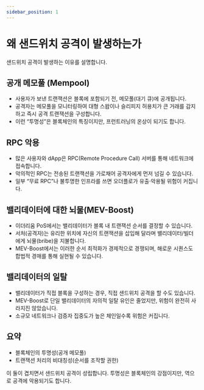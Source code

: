 ```yaml
---
sidebar_position: 1
---
```


# 왜 샌드위치 공격이 발생하는가

샌드위치 공격이 발생하는 이유를 설명합니다.

## 공개 메모풀 (Mempool)
- 사용자가 보낸 트랜잭션은 블록에 포함되기 전, 메모풀(대기 큐)에 공개됩니다.
- 공격자는 메모풀을 모니터링하여 대형 스왑이나 슬리피지 허용치가 큰 거래를 감지하고 즉시 공격 트랜잭션을 구성합니다.
- 이런 “투명성”은 블록체인의 특징이지만, 프런트러닝의 온상이 되기도 합니다.

## RPC 악용
- 많은 사용자와 dApp은 RPC(Remote Procedure Call) 서버를 통해 네트워크에 접속합니다.
- 악의적인 RPC는 전송된 트랜잭션을 가로채어 공격자에게 먼저 넘길 수 있습니다.
- 일부 “무료 RPC”나 불투명한 인프라를 쓰면 오더플로가 유출·악용될 위험이 커집니다.

## 밸리데이터에 대한 뇌물(MEV-Boost)
- 이더리움 PoS에서는 밸리데이터가 블록 내 트랜잭션 순서를 결정할 수 있습니다.
- 서처(공격자)는 유리한 위치에 자신의 트랜잭션을 삽입해 달라며 밸리데이터/빌더에게 뇌물(bribe)을 지불합니다.
- MEV-Boost에서는 이러한 순서 최적화가 경제적으로 경쟁되며, 해로운 시퀀스도 합법적 경매를 통해 실현될 수 있습니다.

## 밸리데이터의 일탈
- 밸리데이터가 직접 블록을 구성하는 경우, 직접 샌드위치 공격을 할 수도 있습니다.
- MEV-Boost로 단일 밸리데이터의 자의적 일탈 유인은 줄었지만, 위험이 완전히 사라지진 않았습니다.
- 소규모 네트워크나 검증자 집중도가 높은 체인일수록 위험은 커집니다.

## 요약
- 블록체인의 투명성(공개 메모풀)
- 트랜잭션 처리의 비대칭성(순서를 조작할 권한)

이 둘이 겹치면서 샌드위치 공격이 성립합니다. 투명성은 블록체인의 강점이지만, 역으로 공격에 악용되기도 합니다.
